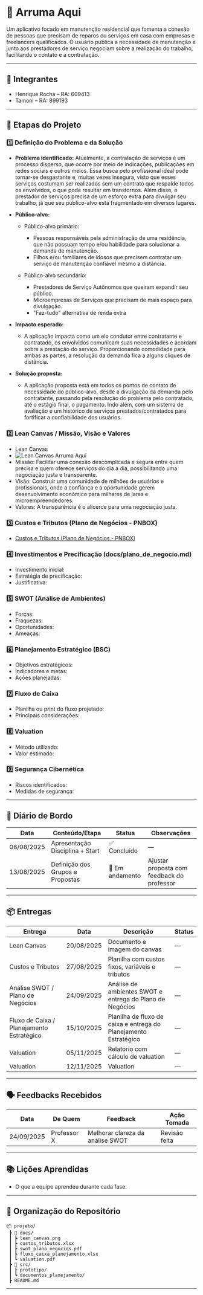 # 📌 Arruma Aqui

Um aplicativo focado em manutenção residencial que fomenta a conexão de pessoas que precisam de reparos ou serviços em casa com empresas e freelancers qualificados. O usuário publica a necessidade de manutenção e junto aos prestadores de serviço negociam sobre a realização do trabalho, facilitando o contato e a contratação.

---

## 👥 Integrantes

- Henrique Rocha – RA: 609413
- Tamoni – RA: 899193

---

## 🧭 Etapas do Projeto

### 1️⃣ Definição do Problema e da Solução
- **Problema identificado:** Atualmente, a contratação de serviços é um processo disperso, que ocorre por meio de indicações, publicações em redes sociais e outros meios. Essa busca pelo profissional ideal pode tornar-se desgastante e, muitas vezes insegura, visto que esses serviços costumam ser realizados sem um contrato que respalde todos os envolvidos, o que pode resultar em transtornos. Além disso, o prestador de serviços precisa de um esforço extra para divulgar seu trabalho, já que seu público-alvo está fragmentado em diversos lugares.
- **Público-alvo:**
  * Público-alvo primário:
    - Pessoas responsáveis pela administração de uma residência, que não possuam tempo e/ou habilidade para solucionar a demanda de manutenção.
    - Filhos e/ou familiares de idosos que precisem contratar um serviço de manutenção confiável mesmo a distância.
       
  * Público-alvo secundário:
    - Prestadores de Serviço Autônomos que queiram expandir seu público.
    - Microempresas de Serviços que precisam de mais espaço para divulgação.
    - "Faz-tudo" alternativa de renda extra      
   
- **Impacto esperado:**
  - A aplicação impacta como um elo condutor entre contratante e contratado, os envolvidos comunicam suas necessidades e acordam sobre a prestação do serviço. Proporcionando comodidade para ambas as partes, a resolução da demanda fica a alguns cliques de distância. 
 
- **Solução proposta:**
  - A aplicação proposta está em todos os pontos de contato de necessidade do público-alvo, desde a divulgação da demanda pelo contratante, passando pela resolução do problema pelo contratado, até o estágio final, o pagamento. Indo além, com um sistema de avaliação e um histórico de serviços prestados/contratados para fortificar a confiabilidade dos usuários. 

### 2️⃣ Lean Canvas / Missão, Visão e Valores
- Lean Canvas
- ![Lean Canvas Arruma Aqui](Imagens/LeanCanvasArrumaAqui.jpg)
- Missão: Facilitar uma conexão descomplicada e segura entre quem precisa e quem oferece serviços do dia a dia, possibilitando uma negociação justa e transparente. 
- Visão: Construir uma comunidade de milhões de usuários e profissionais, onde a confiança e a oportunidade gerem desenvolvimento econômico para milhares de lares e microempreendedores.  
- Valores: A transparência é o alicerce para uma negociação justa. 

### 3️⃣ Custos e Tributos (Plano de Negócios - PNBOX)
- [Custos e Tributos (Plano de Negócios - PNBOX)](docs/custos_estudo.md)

### 4️⃣ Investimentos e Precificação (docs/plano_de_negocio.md)
- Investimento inicial:  
- Estratégia de precificação:  
- Justificativa:  

### 5️⃣ SWOT (Análise de Ambientes)
- Forças:  
- Fraquezas:  
- Oportunidades:  
- Ameaças:  

### 6️⃣ Planejamento Estratégico (BSC)
- Objetivos estratégicos:  
- Indicadores e metas:  
- Ações planejadas:  

### 7️⃣ Fluxo de Caixa
- Planilha ou print do fluxo projetado:  
- Principais considerações:  

### 8️⃣ Valuation
- Método utilizado:  
- Valor estimado:  

### 9️⃣ Segurança Cibernética
- Riscos identificados:  
- Medidas de segurança:  

---

## 📅 Diário de Bordo

| Data       | Conteúdo/Etapa                     | Status     | Observações |
|------------|------------------------------------|------------|-------------|
| 06/08/2025 | Apresentação Disciplina + Start    | ✅ Concluído | — |
| 13/08/2025 | Definição dos Grupos e Propostas   | 🚧 Em andamento | Ajustar proposta com feedback do professor |

---

## 📦 Entregas

| Entrega                                | Data       | Descrição                                                         | Status |
|----------------------------------------|------------|-------------------------------------------------------------------|--------|
| Lean Canvas                            | 20/08/2025 | Documento e imagem do canvas                                      | —      |
| Custos e Tributos                      | 27/08/2025 | Planilha com custos fixos, variáveis e tributos                   | —      |
| Análise SWOT / Plano de Negócios       | 24/09/2025 | Análise de ambientes SWOT e entrega do Plano de Negócios          | —      |
| Fluxo de Caixa / Planejamento Estratégico | 15/10/2025 | Planilha de fluxo de caixa e entrega do Planejamento Estratégico  | —      |
| Valuation                              | 05/11/2025 | Relatório com cálculo de valuation                                | —      |
| Valuation      | 12/11/2025 | Valuation | —      |

---

## 🗣️ Feedbacks Recebidos

| Data       | De Quem     | Feedback                                                        | Ação Tomada |
|------------|-------------|----------------------------------------------------------------|-------------|
| 24/09/2025 | Professor X | Melhorar clareza da análise SWOT                                | Revisão feita |

---

## 📚 Lições Aprendidas
- O que a equipe aprendeu durante cada fase.  

---

## 📁 Organização do Repositório

```
📦 projeto/
 ┣ 📂 docs/
 ┃ ┣ lean_canvas.png
 ┃ ┣ custos_tributos.xlsx
 ┃ ┣ swot_plano_negocios.pdf
 ┃ ┣ fluxo_caixa_planejamento.xlsx
 ┃ ┗ valuation.pdf
 ┣ 📂 src/
 ┃ ┣ prototipo/
 ┃ ┗ documentos_planejamento/
 ┣ README.md
```

---
